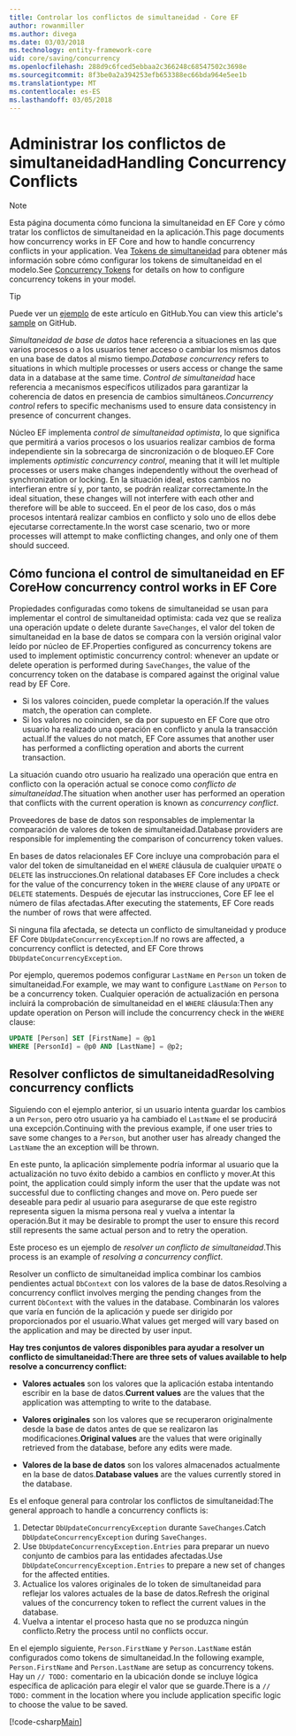 ```yaml
---
title: Controlar los conflictos de simultaneidad - Core EF
author: rowanmiller
ms.author: divega
ms.date: 03/03/2018
ms.technology: entity-framework-core
uid: core/saving/concurrency
ms.openlocfilehash: 288d9c6fced5ebbaa2c366248c68547502c3698e
ms.sourcegitcommit: 8f3be0a2a394253efb653388ec66bda964e5ee1b
ms.translationtype: MT
ms.contentlocale: es-ES
ms.lasthandoff: 03/05/2018
---
```

# <a name="handling-concurrency-conflicts"></a><span data-ttu-id="0ab04-102">Administrar los conflictos de simultaneidad</span><span class="sxs-lookup"><span data-stu-id="0ab04-102">Handling Concurrency Conflicts</span></span>

> [!NOTE]
> <span data-ttu-id="0ab04-103">Esta página documenta cómo funciona la simultaneidad en EF Core y cómo tratar los conflictos de simultaneidad en la aplicación.</span><span class="sxs-lookup"><span data-stu-id="0ab04-103">This page documents how concurrency works in EF Core and how to handle concurrency conflicts in your application.</span></span> <span data-ttu-id="0ab04-104">Vea [Tokens de simultaneidad](xref:core/modeling/concurrency) para obtener más información sobre cómo configurar los tokens de simultaneidad en el modelo.</span><span class="sxs-lookup"><span data-stu-id="0ab04-104">See [Concurrency Tokens](xref:core/modeling/concurrency) for details on how to configure concurrency tokens in your model.</span></span>

> [!TIP]
> <span data-ttu-id="0ab04-105">Puede ver un [ejemplo](https://github.com/aspnet/EntityFramework.Docs/tree/master/samples/core/Saving/Saving/Concurrency/) de este artículo en GitHub.</span><span class="sxs-lookup"><span data-stu-id="0ab04-105">You can view this article's [sample](https://github.com/aspnet/EntityFramework.Docs/tree/master/samples/core/Saving/Saving/Concurrency/) on GitHub.</span></span>

<span data-ttu-id="0ab04-106">_Simultaneidad de base de datos_ hace referencia a situaciones en las que varios procesos o a los usuarios tener acceso o cambiar los mismos datos en una base de datos al mismo tiempo.</span><span class="sxs-lookup"><span data-stu-id="0ab04-106">_Database concurrency_ refers to situations in which multiple processes or users access or change the same data in a database at the same time.</span></span> <span data-ttu-id="0ab04-107">_Control de simultaneidad_ hace referencia a mecanismos específicos utilizados para garantizar la coherencia de datos en presencia de cambios simultáneos.</span><span class="sxs-lookup"><span data-stu-id="0ab04-107">_Concurrency control_ refers to specific mechanisms used to ensure data consistency in presence of concurrent changes.</span></span>

<span data-ttu-id="0ab04-108">Núcleo EF implementa _control de simultaneidad optimista_, lo que significa que permitirá a varios procesos o los usuarios realizar cambios de forma independiente sin la sobrecarga de sincronización o de bloqueo.</span><span class="sxs-lookup"><span data-stu-id="0ab04-108">EF Core implements _optimistic concurrency control_, meaning that it will let multiple processes or users make changes independently without the overhead of synchronization or locking.</span></span> <span data-ttu-id="0ab04-109">En la situación ideal, estos cambios no interfieran entre sí y, por tanto, se podrán realizar correctamente.</span><span class="sxs-lookup"><span data-stu-id="0ab04-109">In the ideal situation, these changes will not interfere with each other and therefore will be able to succeed.</span></span> <span data-ttu-id="0ab04-110">En el peor de los caso, dos o más procesos intentará realizar cambios en conflicto y solo uno de ellos debe ejecutarse correctamente.</span><span class="sxs-lookup"><span data-stu-id="0ab04-110">In the worst case scenario, two or more processes will attempt to make conflicting changes, and only one of them should succeed.</span></span>

## <a name="how-concurrency-control-works-in-ef-core"></a><span data-ttu-id="0ab04-111">Cómo funciona el control de simultaneidad en EF Core</span><span class="sxs-lookup"><span data-stu-id="0ab04-111">How concurrency control works in EF Core</span></span>

<span data-ttu-id="0ab04-112">Propiedades configuradas como tokens de simultaneidad se usan para implementar el control de simultaneidad optimista: cada vez que se realiza una operación update o delete durante `SaveChanges`, el valor del token de simultaneidad en la base de datos se compara con la versión original valor leído por núcleo de EF.</span><span class="sxs-lookup"><span data-stu-id="0ab04-112">Properties configured as concurrency tokens are used to implement optimistic concurrency control: whenever an update or delete operation is performed during `SaveChanges`, the value of the concurrency token on the database is compared against the original value read by EF Core.</span></span>

- <span data-ttu-id="0ab04-113">Si los valores coinciden, puede completar la operación.</span><span class="sxs-lookup"><span data-stu-id="0ab04-113">If the values match, the operation can complete.</span></span>
- <span data-ttu-id="0ab04-114">Si los valores no coinciden, se da por supuesto en EF Core que otro usuario ha realizado una operación en conflicto y anula la transacción actual.</span><span class="sxs-lookup"><span data-stu-id="0ab04-114">If the values do not match, EF Core assumes that another user has performed a conflicting operation and aborts the current transaction.</span></span>

<span data-ttu-id="0ab04-115">La situación cuando otro usuario ha realizado una operación que entra en conflicto con la operación actual se conoce como _conflicto de simultaneidad_.</span><span class="sxs-lookup"><span data-stu-id="0ab04-115">The situation when another user has performed an operation that conflicts with the current operation is known as _concurrency conflict_.</span></span>

<span data-ttu-id="0ab04-116">Proveedores de base de datos son responsables de implementar la comparación de valores de token de simultaneidad.</span><span class="sxs-lookup"><span data-stu-id="0ab04-116">Database providers are responsible for implementing the comparison of concurrency token values.</span></span>

<span data-ttu-id="0ab04-117">En bases de datos relacionales EF Core incluye una comprobación para el valor del token de simultaneidad en el `WHERE` cláusula de cualquier `UPDATE` o `DELETE` las instrucciones.</span><span class="sxs-lookup"><span data-stu-id="0ab04-117">On relational databases EF Core includes a check for the value of the concurrency token in the `WHERE` clause of any `UPDATE` or `DELETE` statements.</span></span> <span data-ttu-id="0ab04-118">Después de ejecutar las instrucciones, Core EF lee el número de filas afectadas.</span><span class="sxs-lookup"><span data-stu-id="0ab04-118">After executing the statements, EF Core reads the number of rows that were affected.</span></span>

<span data-ttu-id="0ab04-119">Si ninguna fila afectada, se detecta un conflicto de simultaneidad y produce EF Core `DbUpdateConcurrencyException`.</span><span class="sxs-lookup"><span data-stu-id="0ab04-119">If no rows are affected, a concurrency conflict is detected, and EF Core throws `DbUpdateConcurrencyException`.</span></span>

<span data-ttu-id="0ab04-120">Por ejemplo, queremos podemos configurar `LastName` en `Person` un token de simultaneidad.</span><span class="sxs-lookup"><span data-stu-id="0ab04-120">For example, we may want to configure `LastName` on `Person` to be a concurrency token.</span></span> <span data-ttu-id="0ab04-121">Cualquier operación de actualización en persona incluirá la comprobación de simultaneidad en el `WHERE` cláusula:</span><span class="sxs-lookup"><span data-stu-id="0ab04-121">Then any update operation on Person will include the concurrency check in the `WHERE` clause:</span></span>

``` sql
UPDATE [Person] SET [FirstName] = @p1
WHERE [PersonId] = @p0 AND [LastName] = @p2;
```

## <a name="resolving-concurrency-conflicts"></a><span data-ttu-id="0ab04-122">Resolver conflictos de simultaneidad</span><span class="sxs-lookup"><span data-stu-id="0ab04-122">Resolving concurrency conflicts</span></span>

<span data-ttu-id="0ab04-123">Siguiendo con el ejemplo anterior, si un usuario intenta guardar los cambios a un `Person`, pero otro usuario ya ha cambiado el `LastName` el se producirá una excepción.</span><span class="sxs-lookup"><span data-stu-id="0ab04-123">Continuing with the previous example, if one user tries to save some changes to a `Person`, but another user has already changed the `LastName` the an exception will be thrown.</span></span>

<span data-ttu-id="0ab04-124">En este punto, la aplicación simplemente podría informar al usuario que la actualización no tuvo éxito debido a cambios en conflicto y mover.</span><span class="sxs-lookup"><span data-stu-id="0ab04-124">At this point, the application could simply inform the user that the update was not successful due to conflicting changes and move on.</span></span> <span data-ttu-id="0ab04-125">Pero puede ser deseable para pedir al usuario para asegurarse de que este registro representa siguen la misma persona real y vuelva a intentar la operación.</span><span class="sxs-lookup"><span data-stu-id="0ab04-125">But it may be desirable to prompt the user to ensure this record still represents the same actual person and to retry the operation.</span></span>

<span data-ttu-id="0ab04-126">Este proceso es un ejemplo de _resolver un conflicto de simultaneidad_.</span><span class="sxs-lookup"><span data-stu-id="0ab04-126">This process is an example of _resolving a concurrency conflict_.</span></span>

<span data-ttu-id="0ab04-127">Resolver un conflicto de simultaneidad implica combinar los cambios pendientes actual `DbContext` con los valores de la base de datos.</span><span class="sxs-lookup"><span data-stu-id="0ab04-127">Resolving a concurrency conflict involves merging the pending changes from the current `DbContext` with the values in the database.</span></span> <span data-ttu-id="0ab04-128">Combinarán los valores que varía en función de la aplicación y puede ser dirigido por proporcionados por el usuario.</span><span class="sxs-lookup"><span data-stu-id="0ab04-128">What values get merged will vary based on the application and may be directed by user input.</span></span>

<span data-ttu-id="0ab04-129">**Hay tres conjuntos de valores disponibles para ayudar a resolver un conflicto de simultaneidad:**</span><span class="sxs-lookup"><span data-stu-id="0ab04-129">**There are three sets of values available to help resolve a concurrency conflict:**</span></span>

* <span data-ttu-id="0ab04-130">**Valores actuales** son los valores que la aplicación estaba intentando escribir en la base de datos.</span><span class="sxs-lookup"><span data-stu-id="0ab04-130">**Current values** are the values that the application was attempting to write to the database.</span></span>

* <span data-ttu-id="0ab04-131">**Valores originales** son los valores que se recuperaron originalmente desde la base de datos antes de que se realizaron las modificaciones.</span><span class="sxs-lookup"><span data-stu-id="0ab04-131">**Original values** are the values that were originally retrieved from the database, before any edits were made.</span></span>

* <span data-ttu-id="0ab04-132">**Valores de la base de datos** son los valores almacenados actualmente en la base de datos.</span><span class="sxs-lookup"><span data-stu-id="0ab04-132">**Database values** are the values currently stored in the database.</span></span>

<span data-ttu-id="0ab04-133">Es el enfoque general para controlar los conflictos de simultaneidad:</span><span class="sxs-lookup"><span data-stu-id="0ab04-133">The general approach to handle a concurrency conflicts is:</span></span>

1. <span data-ttu-id="0ab04-134">Detectar `DbUpdateConcurrencyException` durante `SaveChanges`.</span><span class="sxs-lookup"><span data-stu-id="0ab04-134">Catch `DbUpdateConcurrencyException` during `SaveChanges`.</span></span>
2. <span data-ttu-id="0ab04-135">Use `DbUpdateConcurrencyException.Entries` para preparar un nuevo conjunto de cambios para las entidades afectadas.</span><span class="sxs-lookup"><span data-stu-id="0ab04-135">Use `DbUpdateConcurrencyException.Entries` to prepare a new set of changes for the affected entities.</span></span>
3. <span data-ttu-id="0ab04-136">Actualice los valores originales de lo token de simultaneidad para reflejar los valores actuales de la base de datos.</span><span class="sxs-lookup"><span data-stu-id="0ab04-136">Refresh the original values of the concurrency token to reflect the current values in the database.</span></span>
4. <span data-ttu-id="0ab04-137">Vuelva a intentar el proceso hasta que no se produzca ningún conflicto.</span><span class="sxs-lookup"><span data-stu-id="0ab04-137">Retry the process until no conflicts occur.</span></span>

<span data-ttu-id="0ab04-138">En el ejemplo siguiente, `Person.FirstName` y `Person.LastName` están configurados como tokens de simultaneidad.</span><span class="sxs-lookup"><span data-stu-id="0ab04-138">In the following example, `Person.FirstName` and `Person.LastName` are setup as concurrency tokens.</span></span> <span data-ttu-id="0ab04-139">Hay un `// TODO:` comentario en la ubicación donde se incluye lógica específica de aplicación para elegir el valor que se guarde.</span><span class="sxs-lookup"><span data-stu-id="0ab04-139">There is a `// TODO:` comment in the location where you include application specific logic to choose the value to be saved.</span></span>

[!code-csharp[Main](../../../samples/core/Saving/Saving/Concurrency/Sample.cs?name=ConcurrencyHandlingCode&highlight=34-35)]
